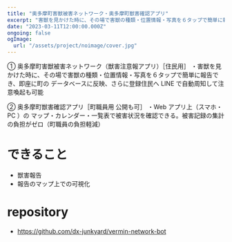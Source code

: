 ```yaml
---
title: "奥多摩町害獣被害ネットワーク・奥多摩町獣害確認アプリ"
excerpt: "害獣を見かけた時に、その場で害獣の種類・位置情報・写真を６タップで簡単に報告できるシステム"
date: "2023-03-11T12:00:00.000Z"
ongoing: false
ogImage:
  url: "/assets/project/noimage/cover.jpg"
---
```


① 奥多摩町害獣被害ネットワーク（獣害注意報アプリ）［住民用］
・害獣を見かけた時に、その場で害獣の種類・位置情報・写真を６タップで簡単に報告でき、即座に町の データベースに反映、さらに登録住民へ LINE で自動周知して注意喚起も可能

② 奥多摩町獣害確認アプリ［町職員用 公開も可］
・Web アプリ上（スマホ・ PC ）の マップ・カレンダー・一覧表で被害状況を確認できる。被害記録の集計の負担がゼロ（町職員の負担軽減）

# できること

- 獣害報告
- 報告のマップ上での可視化

# repository

- https://github.com/dx-junkyard/vermin-network-bot
